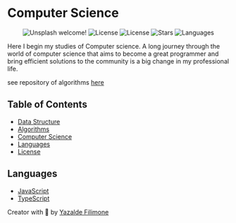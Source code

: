 # Computer Science

<p align="center">
  <img src="https://img.shields.io/static/v1?label=Computer Science&message=Welcome&color=FFFFFF&labelColor=110C2F" alt="Unsplash welcome!" />
  <img alt="License" src="https://img.shields.io/static/v1?label=version&message=1.0&color=FFFFFF&labelColor=110C2F">
  <img alt="License" src="https://img.shields.io/static/v1?label=license&message=MIT&color=FFFFFF&labelColor=110C2F">
  <img alt="Stars" src="https://img.shields.io/github/stars/yazaldefilimonepinto/algorithms-and-data-structures?color=FFFFFF&labelColor=110C2F">
  <img alt="Languages" src="https://img.shields.io/github/languages/count/yazaldefilimonepinto/algorithms-and-data-structures?color=FFFFFF&labelColor=110C2F">
</p>

Here I begin my studies of Computer science.
A long journey through the world of computer science that aims to become a great programmer and bring efficient solutions to the community is a big change in my professional life.

see repository of algorithms [here](https://github.com/yazaldefilimonepinto/algorithms-and-data-structures/data-structures)

## Table of Contents

- [Data Structure](https://github.com/yazaldefilimonepinto/algorithms-and-data-structures/data-structure)
- [Algorithms](https://github.com/yazaldefilimonepinto/algorithms-and-data-structures/algorithms)
- [Computer Science](https://github.com/yazaldefilimonepinto/algorithms-and-data-structures/computer-science)
- [Languages](#languages)
- [License](#license)

<a id="languages"></a>

## Languages

- [JavaScript](https://developer.mozilla.org/en-US/docs/Web/JavaScript)
- [TypeScript](https://www.typescriptlang.org/)
<!-- - [C++](https://en.wikipedia.org/wiki/C%2B%2B)
- [Python](https://www.python.org/) -->

Creator with 💙 by [Yazalde Filimone](https://www.linkedin.com/in/yazalde-filimone/)
